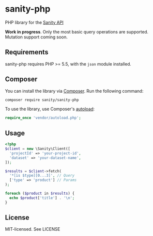 # sanity-php

PHP library for the [Sanity API](https://sanity.io/)

**Work in progress**. Only the most basic query operations are supported. Mutation support coming soon.

## Requirements

sanity-php requires PHP >= 5.5, with the `json` module installed.

## Composer

You can install the library via [Composer](http://getcomposer.org/). Run the following command:

```bash
composer require sanity/sanity-php
```

To use the library, use Composer's [autoload](https://getcomposer.org/doc/00-intro.md#autoloading):

```php
require_once 'vendor/autoload.php';
```

## Usage

```php
<?php
$client = new \Sanity\Client([
  'projectId' => 'your-project-id',
  'dataset' => 'your-dataset-name',
]);

$results = $client->fetch(
  '*[is $type][0...3]', // Query
  ['type' => 'product'] // Params
);

foreach ($product in $results) {
  echo $product['title'] . '\n';
}
```

## License

MIT-licensed. See LICENSE
